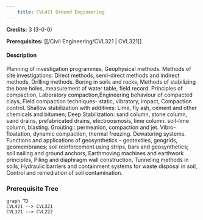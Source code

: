 ```yaml
---
    title: CVL421 Ground Engineering
---
```

**Credits:** 3 (3-0-0)



**Prerequisites:** [[/Civil Engineering/CVL321 | CVL321]]

#### Description 
Planning of investigation programmes, Geophysical methods. Methods of site investigations: Direct methods, semi-direct methods and indirect methods, Drilling methods. Boring in soils and rocks, Methods of stabilizing the bore holes, measurement of water table, field record. Principles of compaction, Laboratory compaction,Engineering behaviour of compacted clays, Field compaction techniques- static, vibratory, impact, Compaction control. Shallow stabilization with additives: Lime, fly ash, cement and other chemicals and bitumen; Deep Stabilization: sand column, stone column, sand drains, prefabricated drains, electroosmosis, lime column. soil-lime column, blasting. Grouting : permeation, compaction and jet. Vibro-floatation, dynamic compaction, thermal freezing. Dewatering systems. Functions and applications of geosynthetics – geotextiles, geogrids, geomembranes; soil reinforcement using strips, bars and geosynthetics; soil nailing and ground anchors, Earthmoving machines and earthwork principles, Piling and diaphragm wall construction, Tunneling methods in soils, Hydraulic barriers and containment systems for waste disposal in soil, Control and remediation of soil contamination.

### Prerequisite Tree

```mermaid
graph TD
CVL421 --> CVL321
CVL321 --> CVL222
```